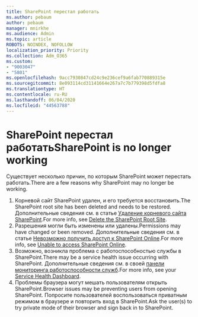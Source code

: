 ```yaml
---
title: SharePoint перестал работать
ms.author: pebaum
author: pebaum
manager: mnirkhe
ms.audience: Admin
ms.topic: article
ROBOTS: NOINDEX, NOFOLLOW
localization_priority: Priority
ms.collection: Adm_O365
ms.custom:
- "9003047"
- "5801"
ms.openlocfilehash: 9acc7930847cd24c9e236cef9a6fab770889315e
ms.sourcegitcommit: 8e093114cd31141664e267a7c7b779398d5fdfa8
ms.translationtype: HT
ms.contentlocale: ru-RU
ms.lasthandoff: 06/04/2020
ms.locfileid: "44563788"
---
```

# <a name="sharepoint-is-no-longer-working"></a><span data-ttu-id="48f5f-102">SharePoint перестал работать</span><span class="sxs-lookup"><span data-stu-id="48f5f-102">SharePoint is no longer working</span></span>

<span data-ttu-id="48f5f-103">Существует несколько причин, по которым SharePoint может перестать работать.</span><span class="sxs-lookup"><span data-stu-id="48f5f-103">There are a few reasons why SharePoint may no longer be working.</span></span>

1. <span data-ttu-id="48f5f-104">Корневой сайт SharePoint удален, и его требуется восстановить.</span><span class="sxs-lookup"><span data-stu-id="48f5f-104">The SharePoint root site has been deleted and needs to be restored.</span></span> <span data-ttu-id="48f5f-105">Дополнительные сведения см. в статье [Удаление корневого сайта SharePoint](https://docs.microsoft.com/sharepoint/troubleshoot/sites/url-that-resides-under-root-site-collection-is-broken).</span><span class="sxs-lookup"><span data-stu-id="48f5f-105">For more info, see [Delete the SharePoint Root Site](https://docs.microsoft.com/sharepoint/troubleshoot/sites/url-that-resides-under-root-site-collection-is-broken).</span></span>
2. <span data-ttu-id="48f5f-106">Разрешения могли быть изменены или удалены.</span><span class="sxs-lookup"><span data-stu-id="48f5f-106">Permissions may have changed or been removed.</span></span> <span data-ttu-id="48f5f-107">Дополнительные сведения см. в статье [Невозможно получить доступ к SharePoint Online](https://docs.microsoft.com/sharepoint/troubleshoot/sharing-and-permissions/sharepoint-online-inaccessible).</span><span class="sxs-lookup"><span data-stu-id="48f5f-107">For more info, see [Unable to access SharePoint Online](https://docs.microsoft.com/sharepoint/troubleshoot/sharing-and-permissions/sharepoint-online-inaccessible).</span></span>
3. <span data-ttu-id="48f5f-108">Возможно, возникла проблема с работоспособностью службы в SharePoint.</span><span class="sxs-lookup"><span data-stu-id="48f5f-108">There may be a service health issue occurring with SharePoint.</span></span> <span data-ttu-id="48f5f-109">Дополнительные сведения см. в своей [панели мониторинга работоспособности служб](https://admin.microsoft.com/AdminPortal/Home#/servicehealth).</span><span class="sxs-lookup"><span data-stu-id="48f5f-109">For more info, see your [Service Health Dashboard](https://admin.microsoft.com/AdminPortal/Home#/servicehealth).</span></span>
4. <span data-ttu-id="48f5f-110">Проблемы браузера могут мешать пользователям открыть SharePoint.</span><span class="sxs-lookup"><span data-stu-id="48f5f-110">Browser issues may be preventing users from opening SharePoint.</span></span> <span data-ttu-id="48f5f-111">Попросите пользователей воспользоваться приватным режимом в браузере и повторить вход в SharePoint.</span><span class="sxs-lookup"><span data-stu-id="48f5f-111">Ask the user(s) to try private mode of their browser and sign back in to SharePoint.</span></span>
